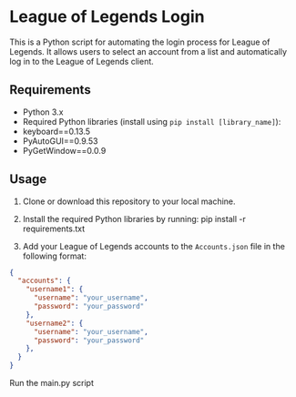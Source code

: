 # League of Legends Login

This is a Python script for automating the login process for League of Legends. It allows users to select an account from a list and automatically log in to the League of Legends client.

## Requirements

- Python 3.x
- Required Python libraries (install using `pip install [library_name]`):
- keyboard==0.13.5
- PyAutoGUI==0.9.53
- PyGetWindow==0.0.9


## Usage

1. Clone or download this repository to your local machine.

2. Install the required Python libraries by running:
pip install -r requirements.txt

3. Add your League of Legends accounts to the `Accounts.json` file in the following format:
```json
{
  "accounts": {
    "username1": {
      "username": "your_username",
      "password": "your_password"
    },
    "username2": {
      "username": "your_username",
      "password": "your_password"
    },
  }
}
```
Run the main.py script
